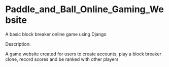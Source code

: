 # Paddle_and_Ball_Online_Gaming_Website
A basic block breaker online game using Django

Description: 

A game website created for users to create accounts, play a block breaker clone, record scores and be ranked with other players
